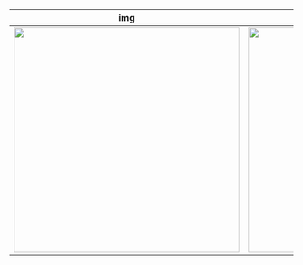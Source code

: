 |img | gif |
|------|-------|
|<img src="https://github.com/negy-iby3l/flutter_app_humburguer/blob/main/images/Screenshot_2021-09-27-17-20-11-609_com.example.flutter_app_hamburguer.jpg" width="400">|<img src="https://github.com/negy-iby3l/flutter_app_humburguer/blob/main/images/flutter_app_hamburguer.gif" width="400p">|

